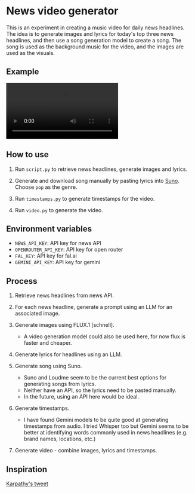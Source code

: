 # News video generator

This is an experiment in creating a music video for daily news headlines. The idea is to generate images and lyrics for today's top three news headlines, and then use a song generation model to create a song. The song is used as the background music for the video, and the images are used as the visuals.

## Example

<video controls src="https://github.com/mikeesto/news-video-generator/blob/master/example/example.mp4" title="Example video"></video>

## How to use

1. Run `script.py` to retrieve news headlines, generate images and lyrics.

2. Generate and download song manually by pasting lyrics into [Suno](https://suno.com/). Choose `pop` as the genre.

3. Run `timestamps.py` to generate timestamps for the video.

4. Run `video.py` to generate the video.

## Environment variables

- `NEWS_API_KEY`: API key for news API
- `OPENROUTER_API_KEY`: API key for open router
- `FAL_KEY`: API key for fal.ai
- `GEMINI_API_KEY`: API key for gemini

## Process

1. Retrieve news headlines from news API.

2. For each news headline, generate a prompt using an LLM for an associated image.

3. Generate images using FLUX.1 [schnell].

   - A video generation model could also be used here, for now flux is faster and cheaper.

4. Generate lyrics for headlines using an LLM.

5. Generate song using Suno.

   - Suno and Loudme seem to be the current best options for generating songs from lyrics.
   - Neither have an API, so the lyrics need to be pasted manually.
   - In the future, using an API here would be ideal.

6. Generate timestamps.

   - I have found Gemini models to be quite good at generating timestamps from audio. I tried Whisper too but Gemini seems to be better at identifying words commonly used in news headlines (e.g. brand names, locations, etc.)

7. Generate video - combine images, lyrics and timestamps.

## Inspiration

[Karpathy's tweet](https://x.com/karpathy/status/1819229916212474070)
